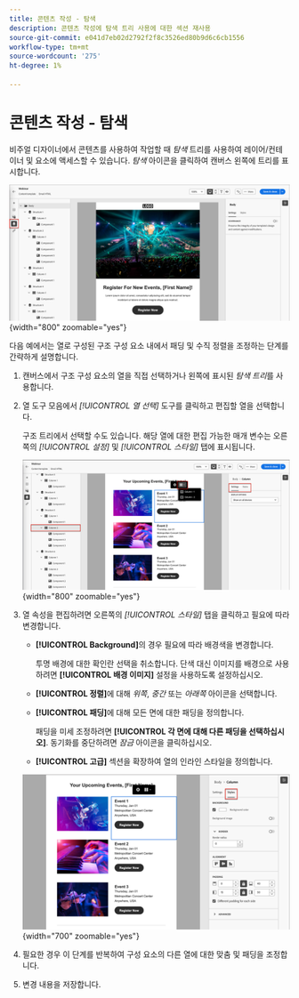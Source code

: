 ```yaml
---
title: 콘텐츠 작성 - 탐색
description: 콘텐츠 작성에 탐색 트리 사용에 대한 섹션 재사용
source-git-commit: e041d7eb02d2792f2f8c3526ed80b9d6c6cb1556
workflow-type: tm+mt
source-wordcount: '275'
ht-degree: 1%

---
```


# 콘텐츠 작성 - 탐색

비주얼 디자이너에서 콘텐츠를 사용하여 작업할 때 _탐색_ 트리를 사용하여 레이어/컨테이너 및 요소에 액세스할 수 있습니다. _탐색_ 아이콘을 클릭하여 캔버스 왼쪽에 트리를 표시합니다.

![콘텐츠 레이어 액세스](../assets/content-design-shared/content-design-layers.png){width="800" zoomable="yes"}

다음 예에서는 열로 구성된 구조 구성 요소 내에서 패딩 및 수직 정렬을 조정하는 단계를 간략하게 설명합니다.

1. 캔버스에서 구조 구성 요소의 열을 직접 선택하거나 왼쪽에 표시된 _탐색 트리_&#x200B;를 사용합니다.

1. 열 도구 모음에서 _[!UICONTROL 열 선택]_ 도구를 클릭하고 편집할 열을 선택합니다.

   구조 트리에서 선택할 수도 있습니다. 해당 열에 대한 편집 가능한 매개 변수는 오른쪽의 _[!UICONTROL 설정]_ 및 _[!UICONTROL 스타일]_ 탭에 표시됩니다.

   ![비주얼 디자이너에 표시되는 열 구성 요소](../assets/content-design-shared/content-design-layers-column-select.png){width="800" zoomable="yes"}

1. 열 속성을 편집하려면 오른쪽의 _[!UICONTROL 스타일]_ 탭을 클릭하고 필요에 따라 변경합니다.

   * **[!UICONTROL Background]**&#x200B;의 경우 필요에 따라 배경색을 변경합니다.

     투명 배경에 대한 확인란 선택을 취소합니다. 단색 대신 이미지를 배경으로 사용하려면 **[!UICONTROL 배경 이미지]** 설정을 사용하도록 설정하십시오.

   * **[!UICONTROL 정렬]**&#x200B;에 대해 _위쪽_, _중간_ 또는 _아래쪽_ 아이콘을 선택합니다.
   * **[!UICONTROL 패딩]**&#x200B;에 대해 모든 면에 대한 패딩을 정의합니다.

     패딩을 미세 조정하려면 **[!UICONTROL 각 면에 대해 다른 패딩을 선택하십시오]**. 동기화를 중단하려면 _잠금_ 아이콘을 클릭하십시오.

   * **[!UICONTROL 고급]** 섹션을 확장하여 열의 인라인 스타일을 정의합니다.

   ![선택한 열의 스타일을 변경합니다](../assets/content-design-shared/content-design-layers-column-styles.png){width="700" zoomable="yes"}

1. 필요한 경우 이 단계를 반복하여 구성 요소의 다른 열에 대한 맞춤 및 패딩을 조정합니다.

1. 변경 내용을 저장합니다.
